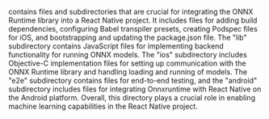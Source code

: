 contains files and subdirectories that are crucial for integrating the ONNX Runtime library into a React Native project. It includes files for adding build dependencies, configuring Babel transpiler presets, creating Podspec files for iOS, and bootstrapping and updating the package.json file. The "lib" subdirectory contains JavaScript files for implementing backend functionality for running ONNX models. The "ios" subdirectory includes Objective-C implementation files for setting up communication with the ONNX Runtime library and handling loading and running of models. The "e2e" subdirectory contains files for end-to-end testing, and the "android" subdirectory includes files for integrating Onnxruntime with React Native on the Android platform. Overall, this directory plays a crucial role in enabling machine learning capabilities in the React Native project.